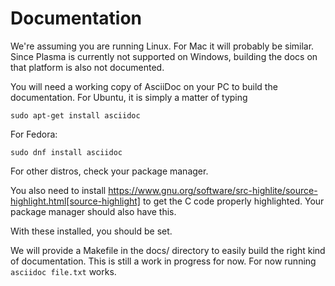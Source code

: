 Documentation
=============

We're assuming you are running Linux. For Mac it will probably be similar. Since Plasma is currently not supported on Windows, building the docs on that platform is also not documented.

You will need a working copy of AsciiDoc on your PC to build the documentation.
For Ubuntu, it is simply a matter of typing

```shell
sudo apt-get install asciidoc
```

For Fedora: 

```shell
sudo dnf install asciidoc
```

For other distros, check your package manager.

You also need to install https://www.gnu.org/software/src-highlite/source-highlight.html[source-highlight] to get the C code properly highlighted. Your package manager should also have this.

With these installed, you should be set.

We will provide a Makefile in the docs/ directory to easily build the right
kind of documentation. This is still a work in progress for now.  For now
running ``asciidoc file.txt`` works.

